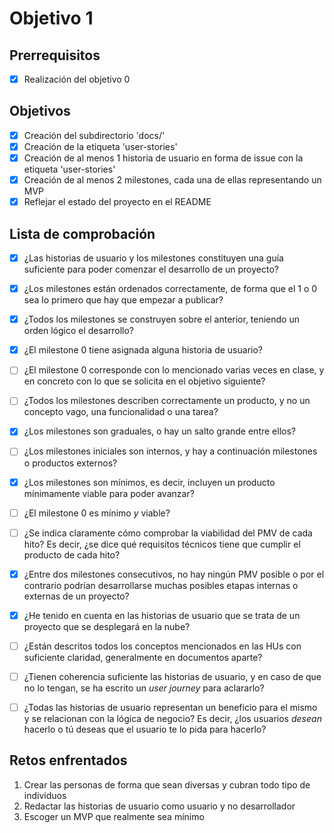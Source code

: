 # Objetivo 1

## Prerrequisitos

 - [x] Realización del objetivo 0

## Objetivos

 - [x] Creación del subdirectorio 'docs/'
 - [x] Creación de la etiqueta 'user-stories'
 - [x] Creación de al menos 1 historia de usuario en forma de issue con la
   etiqueta 'user-stories'
 - [x] Creación de al menos 2 milestones, cada una de ellas representando un
   MVP
 - [x] Reflejar el estado del proyecto en el README

## Lista de comprobación

- [x] ¿Las historias de usuario y los milestones constituyen una guía
    suficiente para poder comenzar el desarrollo de un proyecto?
- [x] ¿Los milestones están ordenados correctamente, de forma que el 1 o
   0 sea lo primero que hay que empezar a publicar?
- [x] ¿Todos los milestones se construyen sobre el anterior, teniendo un
   orden lógico el desarrollo?
- [x] ¿El milestone 0 tiene asignada alguna historia de usuario?
- [ ] ¿El milestone 0 corresponde con lo mencionado varias veces en
   clase, y en concreto con lo que se solicita en el objetivo
   siguiente?
- [ ] ¿Todos los milestones describen correctamente un producto, y no un
   concepto vago, una funcionalidad o una tarea?
- [x] ¿Los milestones son graduales, o hay un salto grande entre ellos?
- [ ] ¿Los milestones iniciales son internos, y hay a continuación milestones o
   productos externos?
- [x]  ¿Los milestones son mínimos, es decir, incluyen un producto
   mínimamente viable para poder avanzar?
- [ ]  ¿El milestone 0 es mínimo *y* viable?
- [ ]  ¿Se indica claramente cómo comprobar la viabilidad del PMV de cada hito?
    Es decir, ¿se dice qué requisitos técnicos tiene que cumplir el producto de
    cada hito?
- [x] ¿Entre dos milestones consecutivos, no hay ningún PMV posible o por el
    contrario podrían desarrollarse muchas posibles etapas internas o externas
    de un proyecto?

- [x] ¿He tenido en cuenta en las historias de usuario que se trata de un
   proyecto que se desplegará en la nube?
- [ ] ¿Están descritos todos los conceptos mencionados en las HUs con
   suficiente claridad, generalmente en documentos aparte?
- [ ] ¿Tienen coherencia suficiente las historias de usuario, y en caso
   de que no lo tengan, se ha escrito un *user journey* para
   aclararlo?
- [ ] ¿Todas las historias de usuario representan un beneficio para el
    mismo y se relacionan con la lógica de negocio? Es decir, ¿los usuarios
    *desean* hacerlo o tú deseas que el usuario te lo pida para hacerlo?

## Retos enfrentados

1. Crear las personas de forma que sean diversas y cubran todo tipo de 
individuos
2. Redactar las historias de usuario como usuario y no desarrollador
3. Escoger un MVP que realmente sea mínimo
